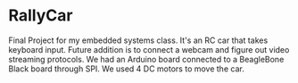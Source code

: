 # RallyCar
Final Project for my embedded systems class. It's an RC car that takes keyboard input. Future addition is to connect a webcam and figure out video streaming protocols. We had an Arduino board connected to a BeagleBone Black board through SPI. We used 4 DC motors to move the car.
